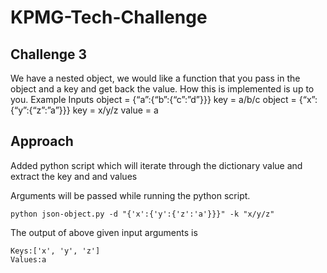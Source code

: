 # KPMG-Tech-Challenge

## Challenge 3
We have a nested object, we would like a function that you pass in the object and a key and get back the value. How this is implemented is up to you.
Example Inputs
object = {“a”:{“b”:{“c”:”d”}}}
key = a/b/c
object = {“x”:{“y”:{“z”:”a”}}}
key = x/y/z
value = a

## Approach

Added python script which will iterate through the dictionary  value and extract the key and and values

Arguments will be passed while running the python script.

````
python json-object.py -d "{'x':{'y':{'z':'a'}}}" -k "x/y/z"
````

The output of above given input arguments is
````
Keys:['x', 'y', 'z']
Values:a
````


